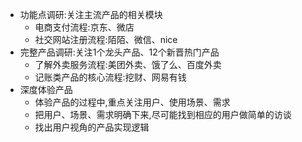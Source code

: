 - 功能点调研:关注主流产品的相关模块
    - 电商支付流程:京东、微店
    - 社交网站注册流程:陌陌、微信、nice
- 完整产品调研:关注1个龙头产品、12个新晋热门产品
    - 了解外卖服务流程:美团外卖、饿了么、百度外卖
    - 记账类产品的核心流程:挖财、网易有钱
- 深度体验产品
    - 体验产品的过程中,重点关注用户、使用场景、需求
    - 把用户、场景、需求明确下来,尽可能找到相应的用户做简单的访谈
    - 找出用户视角的产品实现逻辑
